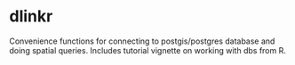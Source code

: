 # dlinkr
Convenience functions for connecting to postgis/postgres database and doing spatial queries. Includes tutorial vignette on working with dbs from R.
